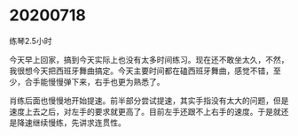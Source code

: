 # 20200718

练琴2.5小时

今天早上回家，搞到今天实际上也没有太多时间练习。现在还不敢坐太久，不然，我很想今天把西班牙舞曲搞定。今天主要时间都在磕西班牙舞曲，感觉不错，至少，合手能慢慢弹下来，右手也更为熟悉了。

肖练后面也慢慢地开始提速。前半部分尝试提速，其实手指没有太大的问题，但是速度上去之后，对左手的要求就更高了。目前左手还跟不上右手的速度。于是就还是降速继续慢练，先讲求连贯性。
